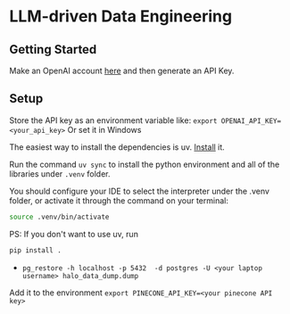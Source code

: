 # LLM-driven Data Engineering

## Getting Started

Make an OpenAI account [here](https://platform.openai.com/) and then generate an API Key.

## Setup

Store the API key as an environment variable like:
`export OPENAI_API_KEY=<your_api_key>`
Or set it in Windows

The easiest way to install the dependencies is uv. [Install](https://docs.astral.sh/uv/getting-started/installation/) it.

Run the command `uv sync` to install the python environment and all of the libraries under `.venv` folder.

You should configure your IDE to select the interpreter under the .venv folder, or activate it through the command on your terminal:
```sh
source .venv/bin/activate
```

PS: If you don't want to use uv, run
```sh
pip install .
```


 - `pg_restore -h localhost -p 5432  -d postgres -U <your laptop username> halo_data_dump.dump`

Add it to the environment `export PINECONE_API_KEY=<your pinecone API key>`


